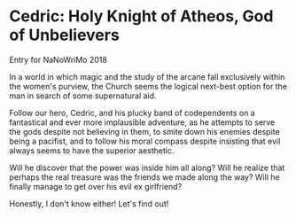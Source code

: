 # Cedric: Holy Knight of Atheos, God of Unbelievers
Entry for NaNoWriMo 2018

In a world in which magic and the study of the arcane fall exclusively within the women's purview,
the Church seems the logical next-best option for the man in search of some supernatural aid. 

Follow our hero, Cedric, and his plucky band of codependents on a fantastical and ever more
implausible adventure, as he attempts to serve the gods despite not believing in them,
to smite down his enemies despite being a pacifist, and to follow his moral compass 
despite insisting that evil always seems to have the superior aesthetic. 

Will he discover that the power was inside him all along?
Will he realize that perhaps the real treasure was the friends we made along the way?
Will he finally manage to get over his evil ex girlfriend?

Honestly, I don't know either! Let's find out! 
